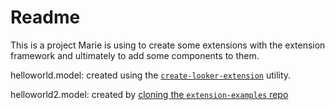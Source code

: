 # Readme

This is a project Marie is using to create some extensions with the extension framework and ultimately to add some components to them.

helloworld.model: created using the [`create-looker-extension`](https://docs.looker.com/data-modeling/extension-framework/installing-extension#using_create-looker-extension_to_create_an_extension_template) utility.

helloworld2.model: created by [cloning the `extension-examples` repo](https://docs.looker.com/data-modeling/extension-framework/installing-extension#cloning_a_git_repository_to_create_an_extension_template)
